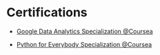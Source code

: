 # Certifications

- [Google Data Analytics Specialization @Coursea](google-data-analytics.md)

- [Python for Everybody Specialization @Coursea](python-for-everybody.md)
